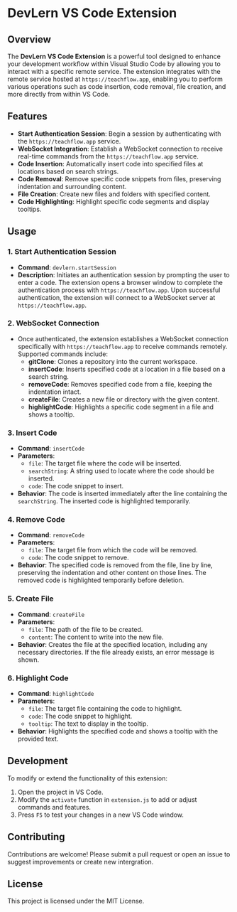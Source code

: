 # DevLern VS Code Extension

## Overview

The **DevLern VS Code Extension** is a powerful tool designed to enhance your development workflow within Visual Studio Code by allowing you to interact with a specific remote service. The extension integrates with the remote service hosted at `https://teachflow.app`, enabling you to perform various operations such as code insertion, code removal, file creation, and more directly from within VS Code.

## Features

- **Start Authentication Session**: Begin a session by authenticating with the `https://teachflow.app` service.
- **WebSocket Integration**: Establish a WebSocket connection to receive real-time commands from the `https://teachflow.app` service.
- **Code Insertion**: Automatically insert code into specified files at locations based on search strings.
- **Code Removal**: Remove specific code snippets from files, preserving indentation and surrounding content.
- **File Creation**: Create new files and folders with specified content.
- **Code Highlighting**: Highlight specific code segments and display tooltips.


## Usage

### 1. Start Authentication Session

- **Command**: `devlern.startSession`
- **Description**: Initiates an authentication session by prompting the user to enter a code. The extension opens a browser window to complete the authentication process with `https://teachflow.app`. Upon successful authentication, the extension will connect to a WebSocket server at `https://teachflow.app`.

### 2. WebSocket Connection

- Once authenticated, the extension establishes a WebSocket connection specifically with `https://teachflow.app` to receive commands remotely. Supported commands include:
  - **gitClone**: Clones a repository into the current workspace.
  - **insertCode**: Inserts specified code at a location in a file based on a search string.
  - **removeCode**: Removes specified code from a file, keeping the indentation intact.
  - **createFile**: Creates a new file or directory with the given content.
  - **highlightCode**: Highlights a specific code segment in a file and shows a tooltip.

### 3. Insert Code

- **Command**: `insertCode`
- **Parameters**:
  - `file`: The target file where the code will be inserted.
  - `searchString`: A string used to locate where the code should be inserted.
  - `code`: The code snippet to insert.
- **Behavior**: The code is inserted immediately after the line containing the `searchString`. The inserted code is highlighted temporarily.

### 4. Remove Code

- **Command**: `removeCode`
- **Parameters**:
  - `file`: The target file from which the code will be removed.
  - `code`: The code snippet to remove.
- **Behavior**: The specified code is removed from the file, line by line, preserving the indentation and other content on those lines. The removed code is highlighted temporarily before deletion.

### 5. Create File

- **Command**: `createFile`
- **Parameters**:
  - `file`: The path of the file to be created.
  - `content`: The content to write into the new file.
- **Behavior**: Creates the file at the specified location, including any necessary directories. If the file already exists, an error message is shown.

### 6. Highlight Code

- **Command**: `highlightCode`
- **Parameters**:
  - `file`: The target file containing the code to highlight.
  - `code`: The code snippet to highlight.
  - `tooltip`: The text to display in the tooltip.
- **Behavior**: Highlights the specified code and shows a tooltip with the provided text.

## Development

To modify or extend the functionality of this extension:

1. Open the project in VS Code.
2. Modify the `activate` function in `extension.js` to add or adjust commands and features.
3. Press `F5` to test your changes in a new VS Code window.

## Contributing

Contributions are welcome! Please submit a pull request or open an issue to suggest improvements or create new intergration.

## License

This project is licensed under the MIT License.
